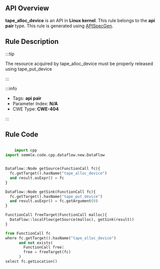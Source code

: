 ---
---


## API Overview
**tape_alloc_device** is an API in **Linux kernel**. This rule belongs to the **api pair** type. This rule is generated using [APISpecGen](../../tools/APISpecGen).
## Rule Description

:::tip

The resource acquired by tape_alloc_device must be properly released using tape_put_device

:::

:::info

- Tags: **api pair**
- Parameter Index: **N/A**
- CWE Type: **CWE-404**

:::

## Rule Code
```python

    import cpp
import semmle.code.cpp.dataflow.new.DataFlow


DataFlow::Node getSource(FunctionCall fc){
  fc.getTarget().hasName("tape_alloc_device")
  and result.asExpr() = fc
}

DataFlow::Node getSink(FunctionCall fc){
  fc.getTarget().hasName("tape_put_device")
  and result.asExpr() = fc.getArgument(0)
}

FunctionCall freeTarget(FunctionCall malloc){
  DataFlow::localFlow(getSource(malloc), getSink(result))
}

from FunctionCall fc
where fc.getTarget().hasName("tape_alloc_device")
      and not exists(
        FunctionCall free| 
        free = freeTarget(fc)
      )
select fc.getLocation()

    
```